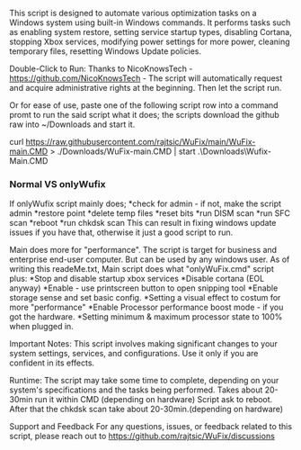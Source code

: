 

This script is designed to automate various optimization tasks on a Windows system using built-in Windows commands. 
It performs tasks such as enabling system restore, setting service startup types, disabling Cortana, stopping Xbox services, modifying power settings for more power, cleaning temporary files, resetting Windows Update policies. 

Double-Click to Run: Thanks to NicoKnowsTech - https://github.com/NicoKnowsTech - The script will automatically request and acquire administrative rights at the beginning.
Then let the script run. 

Or for ease of use, paste one of the following script row into a command promt to run the said script
what it does; the scripts download the github raw into ~/Downloads and start it.

curl https://raw.githubusercontent.com/rajtsic/WuFix/main/WuFix-main.CMD > ./Downloads/WuFix-main.CMD | start .\Downloads\Wufix-Main.CMD


### Normal VS onlyWufix ####

If onlyWufix script mainly does; 
*check for admin - if not, make the script admin
*restore point
*delete temp files
*reset bits
*run DISM scan
*run SFC scan
*reboot 
*run chkdsk scan
This can result in fixing windows update issues if you have that, otherwise it just a good script to run.

Main does more for "performance".
The script is target for business and enterprise end-user computer.
But can be used by any windows user.
As of writing this readeMe.txt, Main script does what "onlyWuFix.cmd" script plus:
*Stop and disable startup xbox services
*Disable cortana (EOL anyway)
*Enable - use printscreen button to open snipping tool
*Enable storage sense and set basic config.
*Setting a visual effect to costum for more "performance" 
*Enable Processor performance boost mode - if you got the hardware.
*Setting minimum & maximum processor state to 100% when plugged in.


Important Notes:
This script involves making significant changes to your system settings, services, and configurations. 
Use it only if you are confident in its effects.

Runtime: The script may take some time to complete, depending on your system's specifications and the tasks being performed.
Takes about 20-30min run it within CMD (depending on hardware)
Script ask to reboot.
After that the chkdsk scan take about 20-30min.(depending on hardware)

Support and Feedback
For any questions, issues, or feedback related to this script, please reach out to https://github.com/rajtsic/WuFix/discussions


